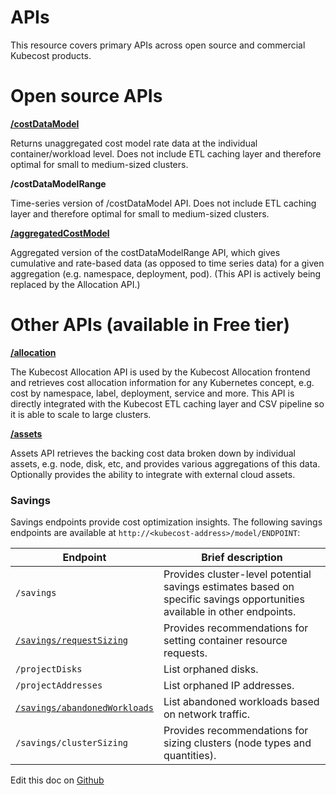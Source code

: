 APIs
====

This resource covers primary APIs across open source and commercial Kubecost products.

# Open source APIs

__[/costDataModel](https://github.com/kubecost/docs/blob/main/allocation-api.md#cost-model-api)__

Returns unaggregated cost model rate data at the individual container/workload level. Does not include ETL caching layer and therefore optimal for small to medium-sized clusters.

__/costDataModelRange__

Time-series version of /costDataModel API. Does not include ETL caching layer and therefore optimal for small to medium-sized clusters.

__[/aggregatedCostModel](https://github.com/kubecost/docs/blob/main/allocation-api.md#aggregated-cost-model-api)__

Aggregated version of the costDataModelRange API, which gives cumulative and rate-based data (as opposed to time series data) for a given aggregation (e.g. namespace, deployment, pod). (This API is actively being replaced by the Allocation API.)

# Other APIs (available in Free tier)

__[/allocation](https://github.com/kubecost/docs/blob/main/allocation.md)__

The Kubecost Allocation API is used by the Kubecost Allocation frontend and retrieves cost allocation information for any Kubernetes concept, e.g. cost by namespace, label, deployment, service and more. This API is directly integrated with the Kubecost ETL caching layer and CSV pipeline so it is able to scale to large clusters.

__[/assets](https://github.com/kubecost/docs/blob/main/assets.md)__

Assets API retrieves the backing cost data broken down by individual assets, e.g. node, disk, etc, and provides various aggregations of this data. Optionally provides the ability to integrate with external cloud assets. 

### Savings

Savings endpoints provide cost optimization insights. The following savings endpoints
are available at `http://<kubecost-address>/model/ENDPOINT`:

| Endpoint | Brief description |
|----------|-------------------|
| `/savings` | Provides cluster-level potential savings estimates based on specific savings opportunities available in other endpoints. |
| [`/savings/requestSizing`](https://github.com/kubecost/docs/blob/main/api-request-right-sizing.md) | Provides recommendations for setting container resource requests. |
| `/projectDisks` | List orphaned disks. |
| `/projectAddresses` | List orphaned IP addresses. |
| [`/savings/abandonedWorkloads`](https://github.com/kubecost/docs/blob/main/api-abandoned-workloads.md) | List abandoned workloads based on network traffic.|
| `/savings/clusterSizing` | Provides recommendations for sizing clusters (node types and quantities). | `/savings/diagnostics` | Reports cached keys in the savings handlers and recent errors. |

Edit this doc on [Github](https://github.com/kubecost/docs/blob/main/apis.md)

<!--- {"article":"4407601802391","section":"4402829033367","permissiongroup":"1500001277122"} --->
